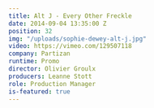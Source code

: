 ```yaml
---
title: Alt J - Every Other Freckle
date: 2014-09-04 13:35:00 Z
position: 32
img: "/uploads/sophie-dewey-alt-j.jpg"
video: https://vimeo.com/129507118
company: Partizan
runtime: Promo
director: Olivier Groulx
producers: Leanne Stott
role: Production Manager
is-featured: true
---
```


